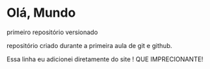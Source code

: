 # Olá, Mundo
 primeiro repositório versionado

repositório criado durante a primeira aula de git e github. 

Essa linha eu adicionei diretamente do site ! QUE IMPRECIONANTE!
